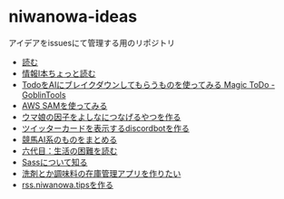 # niwanowa-ideas

アイデアをissuesにて管理する用のリポジトリ

<!-- ISSUE_LIST_START -->
- [読む](https://github.com/niwanowa/niwanowa-ideas/issues/26)
- [情報Ⅰ本ちょっと読む](https://github.com/niwanowa/niwanowa-ideas/issues/25)
- [TodoをAIにブレイクダウンしてもらうものを使ってみる Magic ToDo - GoblinTools](https://github.com/niwanowa/niwanowa-ideas/issues/21)
- [AWS SAMを使ってみる](https://github.com/niwanowa/niwanowa-ideas/issues/19)
- [ウマ娘の因子をよしなにつなげるやつを作る](https://github.com/niwanowa/niwanowa-ideas/issues/18)
- [ツイッターカードを表示するdiscordbotを作る](https://github.com/niwanowa/niwanowa-ideas/issues/16)
- [競馬AI系のものをまとめる](https://github.com/niwanowa/niwanowa-ideas/issues/15)
- [六代目：生活の困難を読む](https://github.com/niwanowa/niwanowa-ideas/issues/13)
- [Sassについて知る](https://github.com/niwanowa/niwanowa-ideas/issues/12)
- [洗剤とか調味料の在庫管理アプリを作りたい](https://github.com/niwanowa/niwanowa-ideas/issues/9)
- [rss.niwanowa.tipsを作る](https://github.com/niwanowa/niwanowa-ideas/issues/8)
<!-- github actions: Updated on 2023-11-22 09:38:15 UTC-->
<!-- ISSUE_LIST_END -->
